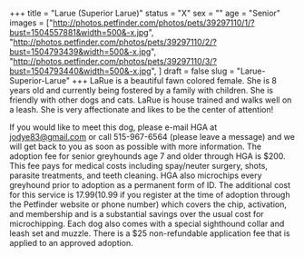 +++
title = "Larue (Superior Larue)"
status = "X"
sex = ""
age = "Senior"
images = ["http://photos.petfinder.com/photos/pets/39297110/1/?bust=1504557881&width=500&-x.jpg",
"http://photos.petfinder.com/photos/pets/39297110/2/?bust=1504793439&width=500&-x.jpg",
"http://photos.petfinder.com/photos/pets/39297110/3/?bust=1504793440&width=500&-x.jpg",
]
draft = false
slug = "Larue-Superior-Larue"
+++
LaRue is a beautiful fawn colored female. She is 8 years old and currently being fostered by a family with children. She is friendly with other dogs and cats. LaRue is house trained and walks well on a leash. She is very affectionate and likes to be the center of attention! 

If you would like to meet this dog, please e-mail HGA at jodye83@gmail.com or call 515-967-6564 (please leave a message) and we will get back to you as soon as possible with more information. The adoption fee for senior greyhounds age 7 and older  through HGA is $200. This fee pays for medical costs including spay/neuter surgery, shots, parasite treatments, and teeth cleaning. HGA also microchips every greyhound prior to adoption as a permanent form of ID. The additional cost for this service is $17.99 ($10.99 if you register at the time of adoption through the Petfinder website or phone number) which covers the chip, activation, and membership and is a substantial savings over the usual cost for microchipping. Each dog also comes with a special sighthound collar and leash set and muzzle. There is a $25 non-refundable application fee that is applied to an approved adoption.

